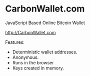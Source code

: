 CarbonWallet.com
================

JavaScript Based Online Bitcoin Wallet

http://CarbonWallet.com

Features:

- Deterministic wallet addresses.
- Anonymous.
- Runs in the browser
- Keys created in memory.
